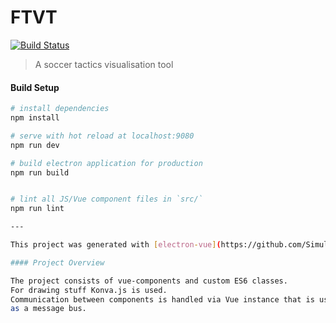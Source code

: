 # FTVT
[![Build Status](https://travis-ci.org/RoflCopter24/FTVT.svg?branch=master)](https://travis-ci.org/RoflCopter24/FTVT)

> A soccer tactics visualisation tool

#### Build Setup

``` bash
# install dependencies
npm install

# serve with hot reload at localhost:9080
npm run dev

# build electron application for production
npm run build


# lint all JS/Vue component files in `src/`
npm run lint

---

This project was generated with [electron-vue](https://github.com/SimulatedGREG/electron-vue)@[331f85f](https://github.com/SimulatedGREG/electron-vue/tree/331f85fd556cc0d60a30ad019a44a29baaed49f5) using [vue-cli](https://github.com/vuejs/vue-cli). Documentation about the original structure can be found [here](https://simulatedgreg.gitbooks.io/electron-vue/content/index.html).

#### Project Overview

The project consists of vue-components and custom ES6 classes.
For drawing stuff Konva.js is used.
Communication between components is handled via Vue instance that is used
as a message bus.